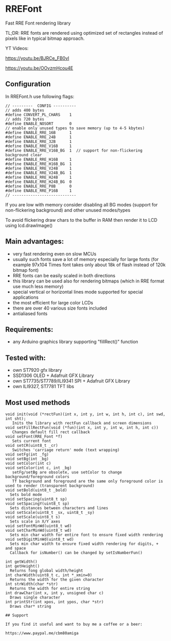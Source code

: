 # RREFont
Fast RRE Font rendering library

TL;DR:
RRE fonts are rendered using optimized set of rectangles instead of pixels like in typical bitmap approach.

YT Videos:

https://youtu.be/BJRCe_FB0vI

https://youtu.be/OOvzmHcou4E 

## Configuration

In RREFont.h use following flags:
```
// ---------  CONFIG ----------
// adds 400 bytes
#define CONVERT_PL_CHARS    1
// adds 720 bytes
#define ENABLE_NOSORT       0
// enable only unused types to save memory (up to 4-5 kbytes)
#define ENABLE_RRE_16B      1
#define ENABLE_RRE_24B      1
#define ENABLE_RRE_32B      1
#define ENABLE_RRE_V16B     1
#define ENABLE_RRE_V16B_BG  1  // support for non-flickering background clear
#define ENABLE_RRE_H16B     1
#define ENABLE_RRE_H16B_BG  1
#define ENABLE_RRE_V24B     1
#define ENABLE_RRE_V24B_BG  1
#define ENABLE_RRE_H24B     1
#define ENABLE_RRE_H24B_BG  0
#define ENABLE_RRE_P8B      0
#define ENABLE_RRE_P16B     1
// ----------------------------
```

If you are low with memory consider disabling all BG modes (support for non-flickering background) and other unused modes/types

To avoid flickering draw chars to the buffer in RAM then render it to LCD using lcd.drawImage()

## Main advantages:
- very fast rendering even on slow MCUs
- usually such fonts save a lot of memory especially for large fonts (for example 97x104 Times font takes only about 18k of flash instead of 120k bitmap font)
- RRE fonts can be easily scaled in both directions
- this library can be used also for rendering bitmaps (which in RRE format use much less memory)
- special vertical or horizontal lines mode supported for special applications
- the most efficient for large color LCDs
- there are over 40 various size fonts included
- antialiased fonts

## Requirements:
- any Arduino graphics library supporting "fillRect()" function

## Tested with:
- own ST7920 gfx library
- SSD1306 OLED + Adafruit GFX Library
- own ST7735/ST7789/ILI9341 SPI + Adafruit GFX Library
- own ILI9327, ST7781 TFT libs

## Most used methods
```
void init(void (*rectFun)(int x, int y, int w, int h, int c), int swd, int sht);
   Inits the library with rectFun callback and screen dimensions
void setFillRectFun(void (*fun)(int x, int y, int w, int h, int c))
   Changes default fill rect callback
void setFont(RRE_Font *f)
   Sets current font
void setCR(uint8_t _cr)
   Switches 'carriage return' mode (text wrapping)
void setFg(int _fg)
void setBg(int _bg)
void setColor(int c)
void setColor(int c, int _bg)
   setFg/setBg are obsolete, use setColor to change background/foreground colors
   Tf background and foreground are the same only foreground color is used to render (transparent background)
void setBold(uint8_t _bold)
  Sets bold mode
void setSpacing(uint8_t sp)
void setSpacingY(uint8_t sp)
  Sets distances between characters and lines
void setScale(uint8_t _sx, uint8_t _sy)
void setScale(uint8_t s)
  Sets scale in X/Y axes
void setFontMinWd(uint8_t wd)
void setCharMinWd(uint8_t wd)
  Sets min char width for entire font to ensure fixed width rendering
void setDigitMinWd(uint8_t wd)
  Sets min char width to ensure fixed width rendering for digits, + and space
  Callback for isNumber() can be changed by setIsNumberFun()

int getWidth()
int getHeight()
  Returns fong global width/height
int charWidth(uint8_t c, int *_xmin=0)
  Returns the width for the given character
int strWidth(char *str)
  Returns the width for entire string
int drawChar(int x, int y, unsigned char c)
  Draws single character
int printStr(int xpos, int ypos, char *str)
  Draws char* string

## Support

If you find it useful and want to buy me a coffee or a beer:

https://www.paypal.me/cbm80amiga
